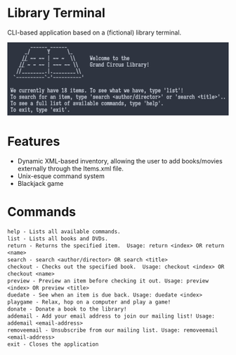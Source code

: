 # Library Terminal
CLI-based application based on a (fictional) library terminal.

<img src="./screenshots/main.png" />

# Features
- Dynamic XML-based inventory, allowing the user to add books/movies externally through the Items.xml file.
- Unix-esque command system
- Blackjack game

# Commands
	help - Lists all available commands.
	list - Lists all books and DVDs.
	return - Returns the specified item.  Usage: return <index> OR return <name>
	search - search <author/director> OR search <title>
	checkout - Checks out the specified book.  Usage: checkout <index> OR checkout <name>
	preview - Preview an item before checking it out. Usage: preview <index> OR preview <title>
	duedate - See when an item is due back. Usage: duedate <index>
	playgame - Relax, hop on a computer and play a game!
	donate - Donate a book to the library!
	addemail - Add your email address to join our mailing list! Usage: addemail <email-address>
	removeemail - Unsubscribe from our mailing list. Usage: removeemail <email-address>
	exit - Closes the application
